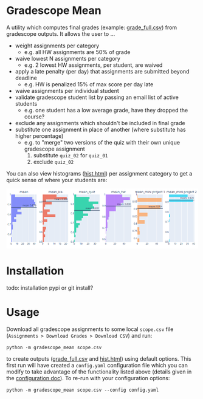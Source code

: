 # Gradescope Mean

A utility which computes final grades (example: [grade_full.csv](doc/grade_full.csv)) from gradescope outputs.  It allows the user to ...
- weight assignments per category
  - e.g. all HW assignments are 50% of grade
- waive lowest N assignments per category
  - e.g. 2 lowest HW assignments, per student, are waived
- apply a late penalty (per day) that assignments are submitted beyond 
  deadline
  - e.g. HW is penalized 15% of max score per day late
- waive assignments per individual student
- validate gradescope student list by passing an email list of active students
  - e.g. one student has a low average grade, have they dropped the course?
- exclude any assignments which shouldn't be included in final grade
- substitute one assignment in place of another (where substitute has 
  higher percentage)
  - e.g. to "merge" two versions of the quiz with their own unique gradescope assignment
    1. substitute `quiz_02` for `quiz_01`
    2. exclude `quiz_02`

You can also view histograms ([hist.html](doc/hist.html)) per assignment category to get a quick sense of where your students are:

<img alt="histogram per category" src="doc/hist.png" width="800px"/>

# Installation 

todo: installation pypi or git install?

# Usage

Download all gradescope assignments to some local `scope.csv` file 
(`Assignments > Download Grades > Download CSV`) and run:

    python -m gradescope_mean scope.csv

to create outputs ([grade_full.csv](doc/grade_full.csv) and [hist.html](doc/hist.html)) using default options.
This first run will have created a `config.yaml` configuration file which you can modify to take advantage of the functionality listed above (details given in the [configuration doc](doc/config.md)).
To re-run with your configuration options:

    python -m gradescope_mean scope.csv --config config.yaml